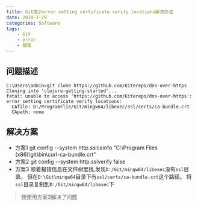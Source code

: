 ```yaml
---
title: Git提示error setting certificate verify locations解决办法
date: 2018-7-29
categories: Software
tags:
    - Git
    - error
    - 随笔
---
```

## 问题描述
```
C:\Users\admin>git clone https://github.com/Kiterepo/dns-over-https
Cloning into 'clojure-getting-started'...
fatal: unable to access 'https://github.com/Kiterepo/dns-over-https': error setting certificate verify locations:
  CAfile: D:/ProgramFlie/Git/mingw64/libexec/ssl/certs/ca-bundle.crt
  CApath: none
```

## 解决方案
- 方案1
git config --system http.sslcainfo "C:\Program Files (x86)\git\bin\curl-ca-bundle.crt"
- 方案2 git config --system http.sslverify false
- 方案3 顺着报错信息在文件树里找,发现``D:/Git/mingw64/libexec``没有``ssl``目录。
但在``D:\Git\mingw64``目录下有``ssl/certs/ca-bundle.crt``这个路径。
将``ssl``目录复制到``D:/Git/mingw64/libexec``下
>我使用方案3解决了问题
